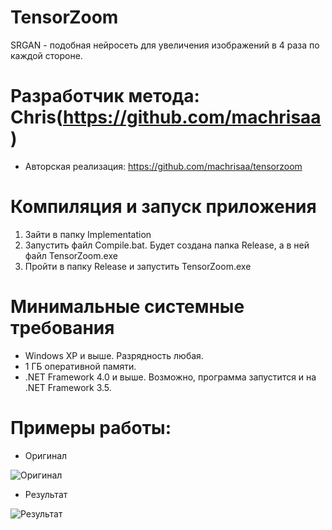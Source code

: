 # TensorZoom
SRGAN - подобная нейросеть для увеличения изображений в 4 раза по каждой стороне.

# Разработчик метода: Chris(https://github.com/machrisaa)
* Авторская реализация: https://github.com/machrisaa/tensorzoom

# Компиляция и запуск приложения
1. Зайти в папку Implementation
2. Запустить файл Compile.bat. Будет создана папка Release, а в ней файл TensorZoom.exe
3. Пройти в папку Release и запустить TensorZoom.exe

# Минимальные системные требования
* Windows XP и выше. Разрядность любая.
* 1 ГБ оперативной памяти.
* .NET Framework 4.0 и выше. Возможно, программа запустится и на .NET Framework 3.5.

# Примеры работы:

* Оригинал

![Оригинал](https://github.com/ColorfulSoft/StyleTransfer-Colorization-SuperResolution/blob/master/Enhancing/TensorZoom/Examples/Kryukovo.jpg)

* Результат

![Результат](https://github.com/ColorfulSoft/StyleTransfer-Colorization-SuperResolution/blob/master/Enhancing/TensorZoom/Examples/Result.jpg)
